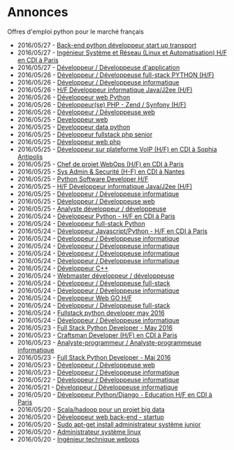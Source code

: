 # Annonces

Offres d'emploi python pour le marché français

* 2016/05/27 - [Back-end python développeur start up transport](http://pyjobs.fr/job/2041/back-end-python-developpeur-start-up-transport "Back-end python développeur start up transport")
* 2016/05/27 - [Ingénieur Système et Réseau (Linux et Automatisation) H/F en CDI à Paris](http://pyjobs.fr/job/2043/ingenieur-systeme-et-reseau-linux-et-automatisation-h-f-en-cdi-a-paris "Ingénieur Système et Réseau (Linux et Automatisation) H/F en CDI à Paris")
* 2016/05/27 - [Développeur / Développeuse d'application](http://pyjobs.fr/job/2040/developpeur-developpeuse-dapplication "Développeur / Développeuse d'application")
* 2016/05/26 - [Développeur / Développeuse full-stack PYTHON (H/F)](http://pyjobs.fr/job/2034/developpeur-developpeuse-full-stack-python-h-f "Développeur / Développeuse full-stack PYTHON (H/F)")
* 2016/05/26 - [Développeur / Développeuse informatique](http://pyjobs.fr/job/2036/developpeur-developpeuse-informatique "Développeur / Développeuse informatique")
* 2016/05/26 - [H/F Développeur informatique Java/J2ee (H/F)](http://pyjobs.fr/job/2032/h-f-developpeur-informatique-java-j2ee-h-f "H/F Développeur informatique Java/J2ee (H/F)")
* 2016/05/26 - [Développeur web Python](http://pyjobs.fr/job/2035/developpeur-web-python "Développeur web Python")
* 2016/05/26 - [Développeur(se) PHP - Zend / Synfony (H/F)](http://pyjobs.fr/job/2033/developpeur-se-php-zend-synfony-h-f "Développeur(se) PHP - Zend / Synfony (H/F)")
* 2016/05/26 - [Développeur / Développeuse web](http://pyjobs.fr/job/2039/developpeur-developpeuse-web "Développeur / Développeuse web")
* 2016/05/25 - [Developpeur web](http://pyjobs.fr/job/2029/developpeur-web "Developpeur web")
* 2016/05/25 - [Developpeur data python](http://pyjobs.fr/job/2030/developpeur-data-python "Developpeur data python")
* 2016/05/25 - [Développeur fullstack php senior](http://pyjobs.fr/job/2027/developpeur-fullstack-php-senior "Développeur fullstack php senior")
* 2016/05/25 - [Développeur web php](http://pyjobs.fr/job/2028/developpeur-web-php "Développeur web php")
* 2016/05/25 - [Développeur sur plateforme VoIP (H/F) en CDI à Sophia Antipolis](http://pyjobs.fr/job/2021/developpeur-sur-plateforme-voip-h-f-en-cdi-a-sophia-antipolis "Développeur sur plateforme VoIP (H/F) en CDI à Sophia Antipolis")
* 2016/05/25 - [Chef de projet WebOps (H/F) en CDI à Paris](http://pyjobs.fr/job/2019/chef-de-projet-webops-h-f-en-cdi-a-paris "Chef de projet WebOps (H/F) en CDI à Paris")
* 2016/05/25 - [Sys Admin & Securité (H-F) en CDI à Nantes](http://pyjobs.fr/job/2015/sys-admin-securite-h-f-en-cdi-a-nantes "Sys Admin & Securité (H-F) en CDI à Nantes")
* 2016/05/25 - [Python Software Developer H/F](http://pyjobs.fr/job/2026/python-software-developer-h-f "Python Software Developer H/F")
* 2016/05/25 - [H/F Développeur informatique Java/J2ee (H/F)](http://pyjobs.fr/job/2025/h-f-developpeur-informatique-java-j2ee-h-f "H/F Développeur informatique Java/J2ee (H/F)")
* 2016/05/25 - [Développeur / Développeuse informatique](http://pyjobs.fr/job/2037/developpeur-developpeuse-informatique "Développeur / Développeuse informatique")
* 2016/05/25 - [Développeur / Développeuse web](http://pyjobs.fr/job/2042/developpeur-developpeuse-web "Développeur / Développeuse web")
* 2016/05/25 - [Analyste développeur / développeuse](http://pyjobs.fr/job/2038/analyste-developpeur-developpeuse "Analyste développeur / développeuse")
* 2016/05/24 - [Développeur Python - H/F en CDI à Paris](http://pyjobs.fr/job/2003/developpeur-python-h-f-en-cdi-a-paris "Développeur Python - H/F en CDI à Paris")
* 2016/05/24 - [Développeur full-stack Python](http://pyjobs.fr/job/2017/developpeur-full-stack-python "Développeur full-stack Python")
* 2016/05/24 - [Développeur Javascript/Python - H/F en CDI à Paris](http://pyjobs.fr/job/2000/developpeur-javascript-python-h-f-en-cdi-a-paris "Développeur Javascript/Python - H/F en CDI à Paris")
* 2016/05/24 - [Développeur / Développeuse informatique](http://pyjobs.fr/job/2016/developpeur-developpeuse-informatique "Développeur / Développeuse informatique")
* 2016/05/24 - [Développeur / Développeuse informatique](http://pyjobs.fr/job/2014/developpeur-developpeuse-informatique "Développeur / Développeuse informatique")
* 2016/05/24 - [Développeur / Développeuse informatique](http://pyjobs.fr/job/2013/developpeur-developpeuse-informatique "Développeur / Développeuse informatique")
* 2016/05/24 - [Développeur / Développeuse informatique](http://pyjobs.fr/job/2023/developpeur-developpeuse-informatique "Développeur / Développeuse informatique")
* 2016/05/24 - [Développeur C++](http://pyjobs.fr/job/1999/developpeur-c "Développeur C++")
* 2016/05/24 - [Webmaster développeur / développeuse](http://pyjobs.fr/job/2002/webmaster-developpeur-developpeuse "Webmaster développeur / développeuse")
* 2016/05/24 - [Développeur / Développeuse full-stack](http://pyjobs.fr/job/2022/developpeur-developpeuse-full-stack "Développeur / Développeuse full-stack")
* 2016/05/24 - [Développeur / Développeuse informatique](http://pyjobs.fr/job/2012/developpeur-developpeuse-informatique "Développeur / Développeuse informatique")
* 2016/05/24 - [Developpeur Web GO H/F](http://pyjobs.fr/job/2005/developpeur-web-go-h-f "Developpeur Web GO H/F")
* 2016/05/24 - [Développeur / Développeuse full-stack](http://pyjobs.fr/job/2031/developpeur-developpeuse-full-stack "Développeur / Développeuse full-stack")
* 2016/05/24 - [Fullstack python developer may 2016](http://pyjobs.fr/job/2001/fullstack-python-developer-may-2016 "Fullstack python developer may 2016")
* 2016/05/24 - [Développeur / Développeuse informatique](http://pyjobs.fr/job/2024/developpeur-developpeuse-informatique "Développeur / Développeuse informatique")
* 2016/05/23 - [Full Stack Python Developer - May 2016](http://pyjobs.fr/job/1998/full-stack-python-developer-may-2016 "Full Stack Python Developer - May 2016")
* 2016/05/23 - [Craftsman Developer (H/F) en CDI à Paris](http://pyjobs.fr/job/1996/craftsman-developer-h-f-en-cdi-a-paris "Craftsman Developer (H/F) en CDI à Paris")
* 2016/05/23 - [Analyste-programmeur / Analyste-programmeuse informatique](http://pyjobs.fr/job/2020/analyste-programmeur-analyste-programmeuse-informatique "Analyste-programmeur / Analyste-programmeuse informatique")
* 2016/05/23 - [Full Stack Python Developer - Mai 2016](http://pyjobs.fr/job/1995/full-stack-python-developer-mai-2016 "Full Stack Python Developer - Mai 2016")
* 2016/05/23 - [Développeur / Développeuse web](http://pyjobs.fr/job/1997/developpeur-developpeuse-web "Développeur / Développeuse web")
* 2016/05/23 - [Développeur / Développeuse informatique](http://pyjobs.fr/job/2006/developpeur-developpeuse-informatique "Développeur / Développeuse informatique")
* 2016/05/22 - [Développeur / Développeuse informatique](http://pyjobs.fr/job/1993/developpeur-developpeuse-informatique "Développeur / Développeuse informatique")
* 2016/05/21 - [Développeur / Développeuse informatique](http://pyjobs.fr/job/1991/developpeur-developpeuse-informatique "Développeur / Développeuse informatique")
* 2016/05/20 - [Développeur Python/Django - Education H/F en CDI à Paris](http://pyjobs.fr/job/1985/developpeur-python-django-education-h-f-en-cdi-a-paris "Développeur Python/Django - Education H/F en CDI à Paris")
* 2016/05/20 - [Scala/hadoop pour un projet big data](http://pyjobs.fr/job/1976/scala-hadoop-pour-un-projet-big-data "Scala/hadoop pour un projet big data")
* 2016/05/20 - [Développeur web back-end - startup](http://pyjobs.fr/job/1981/developpeur-web-back-end-startup "Développeur web back-end - startup")
* 2016/05/20 - [Sudo apt-get install administrateur système junior](http://pyjobs.fr/job/1980/sudo-apt-get-install-administrateur-systeme-junior "Sudo apt-get install administrateur système junior")
* 2016/05/20 - [Administrateur système linux](http://pyjobs.fr/job/1979/administrateur-systeme-linux "Administrateur système linux")
* 2016/05/20 - [Ingénieur technique webops](http://pyjobs.fr/job/1978/ingenieur-technique-webops "Ingénieur technique webops")

